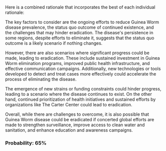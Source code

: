 Here is a combined rationale that incorporates the best of each individual rationale:

The key factors to consider are the ongoing efforts to reduce Guinea Worm disease prevalence, the status quo outcome of continued existence, and the challenges that may hinder eradication. The disease's persistence in some regions, despite efforts to eliminate it, suggests that the status quo outcome is a likely scenario if nothing changes.

However, there are also scenarios where significant progress could be made, leading to eradication. These include sustained investment in Guinea Worm elimination programs, improved public health infrastructure, and effective communication campaigns. Additionally, new technologies or tools developed to detect and treat cases more effectively could accelerate the process of eliminating the disease.

The emergence of new strains or funding constraints could hinder progress, leading to a scenario where the disease continues to exist. On the other hand, continued prioritization of health initiatives and sustained efforts by organizations like The Carter Center could lead to eradication.

Overall, while there are challenges to overcome, it is also possible that Guinea Worm disease could be eradicated if concerted global efforts are made to strengthen surveillance, improve access to clean water and sanitation, and enhance education and awareness campaigns.

### Probability: 65%
